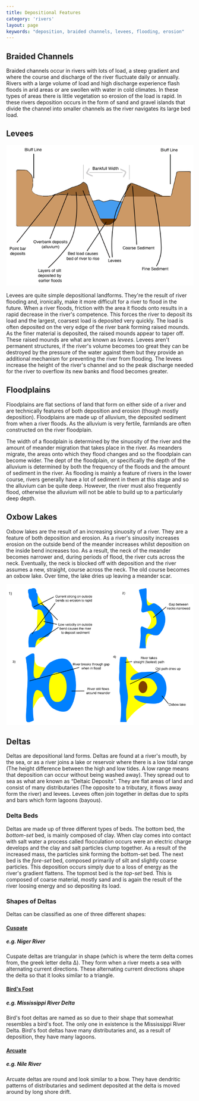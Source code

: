 ```yaml
---
title: Depositional Features
category: 'rivers'
layout: page
keywords: "deposition, braided channels, levees, flooding, erosion"
---
```


## Braided Channels

Braided channels occur in rivers with lots of load, a steep gradient and where the course and discharge of the river fluctuate daily or annually. Rivers with a large volume of load and high discharge experience flash floods in arid areas or are swollen with water in cold climates. In these types of areas there is little vegetation so erosion of the load is rapid. In these rivers deposition occurs in the form of sand and gravel islands that divide the channel into smaller channels as the river navigates its large bed load. 

## Levees

![](/Images/rivers/levee.png)

Levees are quite simple depositional landforms. They're the result of river flooding and, ironically, make it more difficult for a river to flood in the future. When a river floods, friction with the area it floods onto results in a rapid decrease in the river's competence. This forces the river to deposit its load and the largest, coarsest load is deposited very quickly. The load is often deposited on the very edge of the river bank forming raised mounds. As the finer material is deposited, the raised mounds appear to taper off. These raised mounds are what are known as *levees*. Levees aren't permanent structures, if the river's volume becomes too great they can be destroyed by the pressure of the water against them but they provide an additional mechanism for preventing the river from flooding. The levees increase the height of the river's channel and so the peak discharge needed for the river to overflow its new banks and flood becomes greater. 

## Floodplains

Floodplains are flat sections of land that form on either side of a river and are technically features of both deposition and erosion (though mostly deposition). Floodplains are made up of alluvium, the deposited sediment from when a river floods. As the alluvium is very fertile, farmlands are often constructed on the river floodplain. 

The width of a floodplain is determined by the sinuosity of the river and the amount of meander migration that takes place in the river. As meanders migrate, the areas onto which they flood changes and so the floodplain can become wider. The dept of the floodplain, or specifically the depth of the alluvium is determined by both the frequency of the floods and the amount of sediment in the river. As flooding is mainly a feature of rivers in the lower course, rivers generally have a lot of sediment in them at this stage and so the alluvium can be quite deep. However, the river must also frequently flood, otherwise the alluvium will not be able to build up to a particularly deep depth. 

## Oxbow Lakes

Oxbow lakes are the result of an increasing sinuosity of a river. They are a feature of both deposition and erosion. As a river's sinuosity increases erosion on the outside bend of the meander increases whilst deposition on the inside bend increases too. As a result, the neck of the meander becomes narrower and, during periods of flood, the river cuts across the neck. Eventually, the neck is blocked off with deposition and the river assumes a new, straight, course across the neck. The old course becomes an oxbow lake. Over time, the lake dries up leaving a meander scar. 

![](/Images/rivers/oxbowLakeFormation.png)

## Deltas

Deltas are depositional land forms. Deltas are found at a river's mouth, by the sea, or as a river joins a lake or reservoir where there is a low tidal range (The height difference between the high and low tides. A low range means that deposition can occur without being washed away). They spread out to sea as what are known as “Deltaic Deposits”. They are flat areas of land and consist of many distributaries (The opposite to a tributary, it flows away form the river) and levees. Levees often join together in deltas due to spits and bars which form lagoons (bayous). 

### Delta Beds

Deltas are made up of three different types of beds. The bottom bed, the _bottom-set_ bed, is mainly composed of clay. When clay comes into contact with salt water a process called flocculation occurs were an electric charge develops and the clay and salt particles clump together. As a result of the increased mass, the particles sink forming the bottom-set bed. The next bed is the _fore-set_ bed, composed primarily of silt and slightly coarse particles. This deposition occurs simply due to a loss of energy as the river's gradient flattens. The topmost bed is the _top-set_ bed. This is composed of coarse material, mostly sand and is again the result of the river loosing energy and so depositing its load. 

### Shapes of Deltas

Deltas can be classified as one of three different shapes:

#### [Cuspate](http://en.wikipedia.org/wiki/File:STS61C-42-72.jpg)

##### e.g. Niger River

Cuspate deltas are triangular in shape (which is where the term delta comes from, the greek letter delta Δ). They form when a river meets a sea with alternating current directions. These alternating current directions shape the delta so that it looks similar to a triangle. 

#### [Bird's Foot](http://en.wikipedia.org/wiki/File:Mississippi_delta_from_space.jpg) 

##### e.g. Mississippi River Delta

Bird's foot deltas are named as so due to their shape that somewhat resembles a bird's foot. The only one in existence is the Mississippi River Delta. Bird's foot deltas have many distributaries and, as a result of deposition, they have many lagoons.

#### [Arcuate](http://en.wikipedia.org/wiki/File:NileDelta-EO.JPG)

##### e.g. Nile River

Arcuate deltas are round and look similar to a bow. They have dendritic patterns of distributaries and sediment deposited at the delta is moved around by long shore drift.  